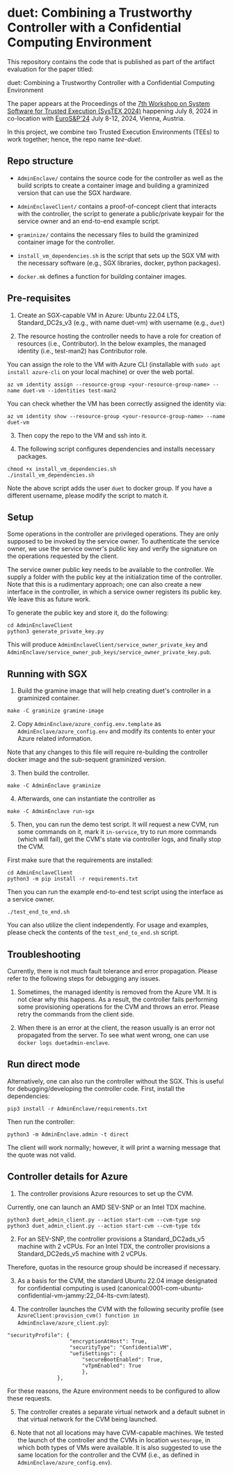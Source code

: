 # duet: Combining a Trustworthy Controller with a Confidential Computing Environment

This repository contains the code that is published as part of the artifact evaluation for the paper titled:

duet: Combining a Trustworthy Controller with a Confidential Computing Environment

The paper appears at the Proceedings of the [7th Workshop on System Software for Trusted Execution (SysTEX 2024)](https://systex24.github.io) happening July 8, 2024 in co-location with [EuroS&P'24](https://eurosp2024.ieee-security.org/) July 8-12, 2024, Vienna, Austria.

In this project, we combine two Trusted Execution Environments (TEEs) to work together; hence, the repo name *tee-duet*.

## Repo structure

- `AdminEnclave/` contains the source code for the controller as well as the build scripts to create a container image and building a graminized version that can use the SGX hardware.

- `AdminEnclaveClient/` contains a proof-of-concept client that interacts with the controller, the script to generate a public/private keypair for the service owner and an end-to-end example script.

- `graminize/` contains the necessary files to build the graminized container image for the controller.

- `install_vm_dependencies.sh` is the script that sets up the SGX VM with the necessary software (e.g., SGX libraries, docker, python packages).

- `docker.mk` defines a function for building container images.

## Pre-requisites

1. Create an SGX-capable VM in Azure: Ubuntu 22.04 LTS, Standard_DC2s_v3 (e.g., with name duet-vm) with username (e.g., `duet`)

2. The resource hosting the controller needs to have a role for creation of resources (i.e., Contributor).
In the below examples, the managed identity (i.e., test-man2) has Contributor role.

You can assign the role to the VM with Azure CLI (installable with `sudo apt install azure-cli` on your local machine) or over the web portal.

```
az vm identity assign --resource-group <your-resource-group-name> --name duet-vm --identities test-man2
```

You can check whether the VM has been correctly assigned the identity via:
```
az vm identity show --resource-group <your-resource-group-name> --name duet-vm
```

3. Then copy the repo to the VM and ssh into it.

4. The following script configures dependencies and installs necessary packages.

```
chmod +x install_vm_dependencies.sh
./install_vm_dependencies.sh
```
Note the above script adds the user `duet` to docker group. If you have a different username, please modify the script to match it.

## Setup

Some operations in the controller are privileged operations. They are only supposed to be invoked by the service owner. To authenticate the service owner, we use the service owner's public key and verify the signature on the operations requested by the client.

The service owner public key needs to be available to the controller. We supply a folder with the public key at the initialization time of the controller. Note that this is a rudimentary approach; one can also create a new interface in the controller, in which a service owner registers its public key. We leave this as future work.

To generate the public key and store it, do the following:

```
cd AdminEnclaveClient
python3 generate_private_key.py
```

This will produce `AdminEnclaveClient/service_owner_private_key` and `AdminEnclave/service_owner_pub_keys/service_owner_private_key.pub`.

## Running with SGX

1. Build the gramine image that will help creating duet's controller in a graminized container.

```
make -C graminize gramine-image
```

2. Copy `AdminEnclave/azure_config.env.template` as `AdminEnclave/azure_config.env` and modify its contents to enter your Azure related information.

Note that any changes to this file will require re-building the controller docker image and the sub-sequent graminized version.

3. Then build the controller.

```
make -C AdminEnclave graminize
```

4. Afterwards, one can instantiate the controller as

```
make -C AdminEnclave run-sgx
```

5. Then, you can run the demo test script. It will request a new CVM, run some commands on it, mark it `in-service`, try to run more commands (which will fail), get the CVM's state via controller logs, and finally stop the CVM.

First make sure that the requirements are installed:

```
cd AdminEnclaveClient
python3 -m pip install -r requirements.txt
```

Then you can run the example end-to-end test script using the interface as a service owner.

```
./test_end_to_end.sh
```

You can also utilize the client independently. For usage and examples, please check the contents of the `test_end_to_end.sh` script.

## Troubleshooting

Currently, there is not much fault tolerance and error propagation. Please refer to the following steps for debugging any issues.

1. Sometimes, the managed identity is removed from the Azure VM. It is not clear why this happens. 
As a result, the controller fails performing some provisioning operations for the CVM and throws an error.
Please retry the commands from the client side.

2. When there is an error at the client, the reason usually is an error not propagated from the server. 
To see what went wrong, one can use `docker logs duetadmin-enclave`.

## Run direct mode

Alternatively, one can also run the controller without the SGX. This is useful for debugging/developing the controller code.
First, install the dependencies:

```
pip3 install -r AdminEnclave/requirements.txt
```

Then run the controller:

```
python3 -m AdminEnclave.admin -t direct
```

The client will work normally; however, it will print a warning message that the quote was not valid.

## Controller details for Azure

1. The controller provisions Azure resources to set up the CVM.

Currently, one can launch an AMD SEV-SNP or an Intel TDX machine.

```
python3 duet_admin_client.py --action start-cvm --cvm-type snp
python3 duet_admin_client.py --action start-cvm --cvm-type tdx
```

2. For an SEV-SNP, the controller provisions a Standard_DC2ads_v5 machine with 2 vCPUs.
For an Intel TDX, the controller provisions a Standard_DC2eds_v5 machine with 2 vCPUs.

Therefore, quotas in the resource group should be increased if necessary.

3. As a basis for the CVM, the standard Ubuntu 22.04 image designated for confidential computing is used (canonical:0001-com-ubuntu-confidential-vm-jammy:22_04-lts-cvm:latest).

4. The controller launches the CVM with the following security profile (see `AzureClient:provision_cvm() function in AdminEnclave/azure_client.py`):

```
"securityProfile": {
                    "encryptionAtHost": True,
                    "securityType": "ConfidentialVM",
                    "uefiSettings": {
                        "secureBootEnabled": True, 
                        "vTpmEnabled": True
                        },
                },
```

For these reasons, the Azure environment needs to be configured to allow these requests.

5. The controller creates a separate virtual network and a default subnet in that virtual network for the CVM being launched.

6. Note that not all locations may have CVM-capable machines.
We tested the launch of the controller and the CVMs in location `westeurope`, in which both types of VMs were available.
It is also suggested to use the same location for the controller and the CVM (i.e., as defined in `AdminEnclave/azure_config.env`).